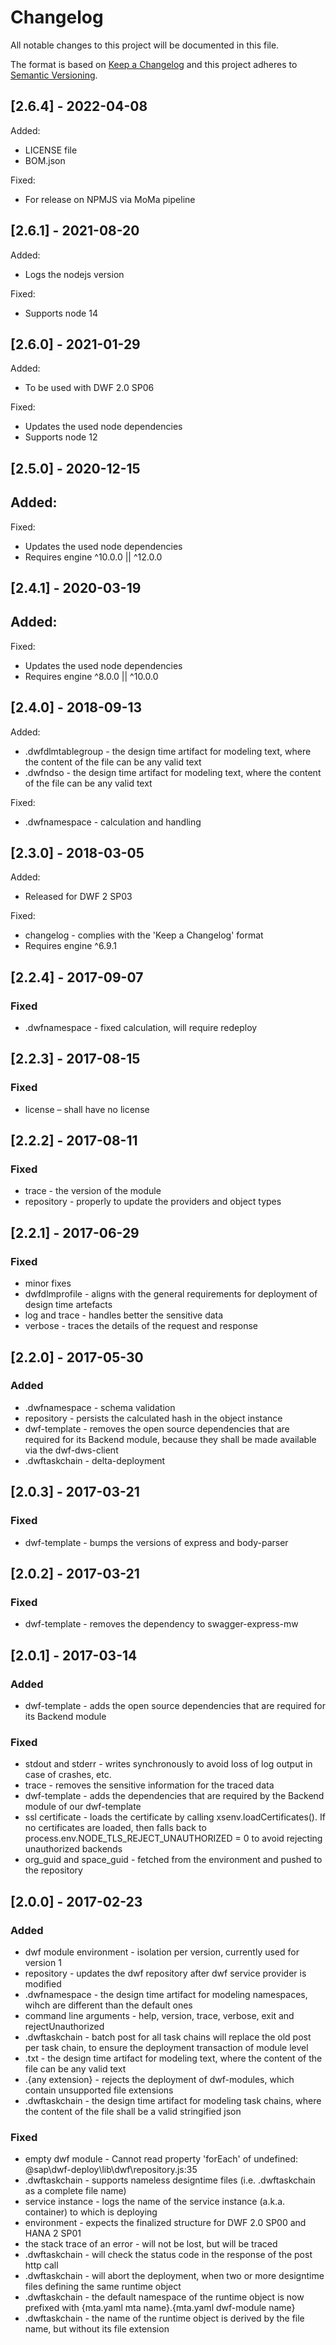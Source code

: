 # Changelog
All notable changes to this project will be documented in this file.

The format is based on [Keep a Changelog](http://keepachangelog.com/en/1.0.0/)
and this project adheres to [Semantic Versioning](http://semver.org/spec/v2.0.0.html).

## [2.6.4] - 2022-04-08
Added:
- LICENSE file
- BOM.json

Fixed:
- For release on NPMJS via MoMa pipeline
## [2.6.1] - 2021-08-20
Added:
- Logs the nodejs version

Fixed:
- Supports node 14

## [2.6.0] - 2021-01-29
Added:
- To be used with DWF 2.0 SP06

Fixed:
- Updates the used node dependencies
- Supports node 12

## [2.5.0] - 2020-12-15
Added:
-

Fixed:
- Updates the used node dependencies
- Requires engine ^10.0.0 || ^12.0.0

## [2.4.1] - 2020-03-19
Added:
-

Fixed:
- Updates the used node dependencies
- Requires engine ^8.0.0 || ^10.0.0

## [2.4.0] - 2018-09-13
Added:
- .dwfdlmtablegroup - the design time artifact for modeling text, where the content of the file can be any valid text
- .dwfndso - the design time artifact for modeling text, where the content of the file can be any valid text

Fixed:
- .dwfnamespace - calculation and handling

## [2.3.0] - 2018-03-05
Added:
- Released for DWF 2 SP03

Fixed:
- changelog - complies with the 'Keep a Changelog' format
- Requires engine ^6.9.1

## [2.2.4] - 2017-09-07
### Fixed
- .dwfnamespace - fixed calculation, will require redeploy

## [2.2.3] - 2017-08-15
### Fixed
- license – shall have no license

## [2.2.2] - 2017-08-11
### Fixed
- trace - the version of the module
- repository - properly to update the providers and object types

## [2.2.1] - 2017-06-29
### Fixed
- minor fixes
- dwfdlmprofile - aligns with the general requirements for deployment of design time artefacts
- log and trace - handles better the sensitive data
- verbose - traces the details of the request and response

## [2.2.0] - 2017-05-30
### Added
- .dwfnamespace - schema validation
- repository - persists the calculated hash in the object instance
- dwf-template - removes the open source dependencies that are required for its Backend module, because they shall be made available via the dwf-dws-client
- .dwftaskchain -  delta-deployment

## [2.0.3] - 2017-03-21
### Fixed
- dwf-template - bumps the versions of express and body-parser

## [2.0.2] - 2017-03-21
### Fixed
- dwf-template - removes the dependency to swagger-express-mw

## [2.0.1] - 2017-03-14
### Added
- dwf-template - adds the open source dependencies that are required for its Backend module

### Fixed
- stdout and stderr - writes synchronously to avoid loss of log output in case of crashes, etc.
- trace - removes the sensitive information for the traced data
- dwf-template - adds the dependencies that are required by the Backend module of our dwf-template
- ssl certificate - loads the certificate by calling xsenv.loadCertificates(). If no certificates are loaded, then falls back to process.env.NODE_TLS_REJECT_UNAUTHORIZED = 0 to avoid rejecting unauthorized backends
- org_guid and space_guid - fetched from the environment and pushed to the repository

## [2.0.0] - 2017-02-23
### Added
- dwf module environment - isolation per version, currently used for version 1
- repository - updates the dwf repository after dwf service provider is modified
- .dwfnamespace - the design time artifact for modeling namespaces, wihch are different than the default ones
- command line arguments - help, version, trace, verbose, exit and rejectUnauthorized
- .dwftaskchain - batch post for all task chains will replace the old post per task chain, to ensure the deployment transaction of module level
- .txt - the design time artifact for modeling text, where the content of the file can be any valid text
- .{any extension} - rejects the deployment of dwf-modules, which contain unsupported file extensions
 - .dwftaskchain - the design time artifact for modeling task chains, where the content of the file shall be a valid stringified json

### Fixed
- empty dwf module - Cannot read property 'forEach' of undefined: \@sap\dwf-deploy\lib\dwf\repository.js:35
- .dwftaskchain - supports nameless designtime files (i.e. .dwftaskchain as a complete file name)
- service instance - logs the name of the service instance (a.k.a. container) to which is deploying
- environment - expects the finalized structure for DWF 2.0 SP00 and HANA 2 SP01
- the stack trace of an error - will not be lost, but will be traced
- .dwftaskchain - will check the status code in the response of the post http call
- .dwftaskchain - will abort the deployment, when two or more designtime files defining the same runtime object
- .dwftaskchain - the default namespace of the runtime object is now prefixed with {mta.yaml mta name}.{mta.yaml dwf-module name}
 - .dwftaskchain - the name of the runtime object is derived by the file name, but without its file extension
